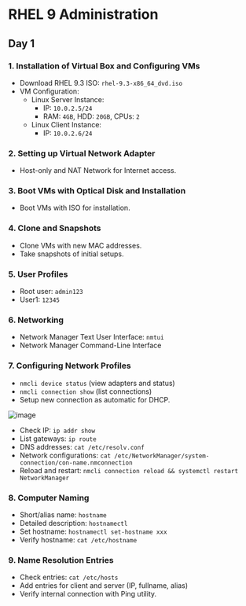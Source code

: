 # RHEL 9 Administration
## Day 1

### 1. Installation of Virtual Box and Configuring VMs
- Download RHEL 9.3 ISO: `rhel-9.3-x86_64_dvd.iso`
- VM Configuration:
  - Linux Server Instance: 
    - IP: `10.0.2.5/24`
    - RAM: `4GB`, HDD: `20GB`, CPUs: `2`
  - Linux Client Instance:
    - IP: `10.0.2.6/24`

### 2. Setting up Virtual Network Adapter
- Host-only and NAT Network for Internet access.

### 3. Boot VMs with Optical Disk and Installation
- Boot VMs with ISO for installation.

### 4. Clone and Snapshots
- Clone VMs with new MAC addresses.
- Take snapshots of initial setups.

### 5. User Profiles
- Root user: `admin123`
- User1: `12345`

### 6. Networking
- Network Manager Text User Interface: `nmtui`
- Network Manager Command-Line Interface

### 7. Configuring Network Profiles
- `nmcli device status` (view adapters and status)
- `nmcli connection show` (list connections)
- Setup new connection as automatic for DHCP.

 ![image](https://github.com/thulasigithub123/RHEL9_practice/assets/87015668/3afe66a0-1f27-4a44-87d6-c1e5d969692c)

- Check IP: `ip addr show`
- List gateways: `ip route`
- DNS addresses: `cat /etc/resolv.conf`
- Network configurations: `cat /etc/NetworkManager/system-connection/con-name.nmconnection`
- Reload and restart: `nmcli connection reload && systemctl restart NetworkManager`

### 8. Computer Naming
- Short/alias name: `hostname`
- Detailed description: `hostnamectl`
- Set hostname: `hostnamectl set-hostname xxx`
- Verify hostname: `cat /etc/hostname`

### 9. Name Resolution Entries
- Check entries: `cat /etc/hosts`
- Add entries for client and server (IP, fullname, alias)
- Verify internal connection with Ping utility.
 
